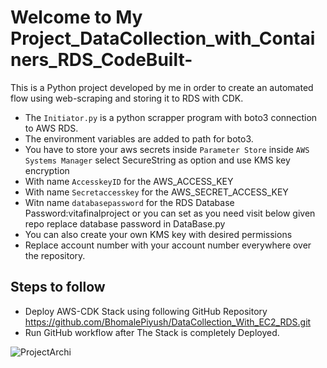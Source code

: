 ﻿# Welcome to  My Project_DataCollection_with_Containers_RDS_CodeBuilt-
This is a Python project developed by me in order to create an automated flow using web-scraping
and storing it to RDS with CDK.
* The `Initiator.py` is a python scrapper program with boto3 connection to AWS RDS.
* The environment variables are added to path for boto3.
* You have to store your aws secrets inside `Parameter Store` inside `AWS Systems Manager` select SecureString as option and use KMS key encryption
* With name `AccesskeyID` for the AWS_ACCESS_KEY
* With name `Secretaccesskey` for the AWS_SECRET_ACCESS_KEY
* Witn name `databasepassword` for the RDS Database Password:vitafinalproject or you can set as you need visit below given repo replace database password in DataBase.py
* You can also create your own KMS key with desired permissions
* Replace account number with your account number everywhere over the repository.
## Steps to follow
* Deploy AWS-CDK Stack using following GitHub Repository 
 https://github.com/BhomalePiyush/DataCollection_With_EC2_RDS.git
* Run GitHub workflow after The Stack is completely Deployed.



![ProjectArchi](https://user-images.githubusercontent.com/101546734/162761324-05eaccda-bc93-436e-ba37-76bf9bd20e74.jpg)
